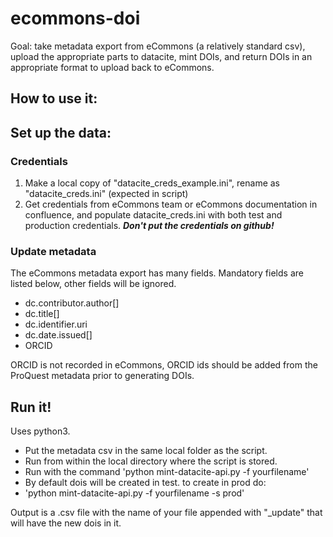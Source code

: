 # ecommons-doi
Goal: take metadata export from eCommons (a relatively standard csv), upload the appropriate parts to datacite, mint DOIs, and return DOIs in an appropriate format to upload back to eCommons.

## How to use it:
## Set up the data:
### Credentials
1. Make a local copy of "datacite_creds_example.ini", rename as "datacite_creds.ini" (expected in script)
2. Get credentials from eCommons team or eCommons documentation in confluence, and populate datacite_creds.ini with both test and production credentials. 
***Don't put the credentials on github!***

### Update metadata


The eCommons metadata export has many fields. Mandatory fields are listed below, other fields will be ignored.

- dc.contributor.author[]
- dc.title[]
- dc.identifier.uri
- dc.date.issued[]
- ORCID

ORCID is not recorded in eCommons, ORCID ids should be added from the ProQuest metadata prior to generating DOIs.

## Run it!
Uses python3. 
- Put the metadata csv in the same local folder as the script. 
- Run from within the local directory where the script is stored.
- Run with the command 'python mint-datacite-api.py -f yourfilename'
- By default dois will be created in test. to create in prod do:
- 'python mint-datacite-api.py -f yourfilename -s prod'

Output is a .csv file with the name of your file appended with "_update" that will have the new dois in it.
